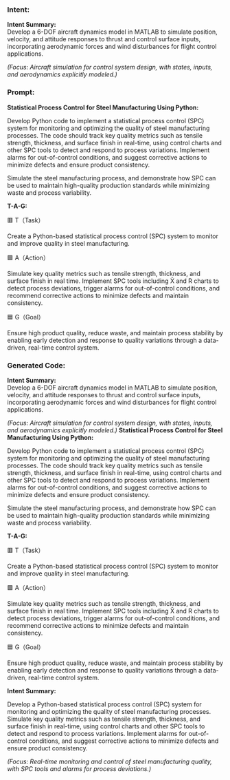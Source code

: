 ### Intent:
**Intent Summary:**  
Develop a 6-DOF aircraft dynamics model in MATLAB to simulate position, velocity, and attitude responses to thrust and control surface inputs, incorporating aerodynamic forces and wind disturbances for flight control applications.  

*(Focus: Aircraft simulation for control system design, with states, inputs, and aerodynamics explicitly modeled.)*

### Prompt:
**Statistical Process Control for Steel Manufacturing Using Python:**

Develop Python code to implement a statistical process control (SPC) system for monitoring and optimizing the quality of steel manufacturing processes. The code should track key quality metrics such as tensile strength, thickness, and surface finish in real-time, using control charts and other SPC tools to detect and respond to process variations. Implement alarms for out-of-control conditions, and suggest corrective actions to minimize defects and ensure product consistency.

Simulate the steel manufacturing process, and demonstrate how SPC can be used to maintain high-quality production standards while minimizing waste and process variability.

**T-A-G:**

🟥 T（Task）

Create a Python-based statistical process control (SPC) system to monitor and improve quality in steel manufacturing.

🟩 A（Action）

Simulate key quality metrics such as tensile strength, thickness, and surface finish in real time. Implement SPC tools including X̄ and R charts to detect process deviations, trigger alarms for out-of-control conditions, and recommend corrective actions to minimize defects and maintain consistency.

🟦 G（Goal）

Ensure high product quality, reduce waste, and maintain process stability by enabling early detection and response to quality variations through a data-driven, real-time control system.

### Generated Code:
**Intent Summary:**  
Develop a 6-DOF aircraft dynamics model in MATLAB to simulate position, velocity, and attitude responses to thrust and control surface inputs, incorporating aerodynamic forces and wind disturbances for flight control applications.  

*(Focus: Aircraft simulation for control system design, with states, inputs, and aerodynamics explicitly modeled.)*
**Statistical Process Control for Steel Manufacturing Using Python:**

Develop Python code to implement a statistical process control (SPC) system for monitoring and optimizing the quality of steel manufacturing processes. The code should track key quality metrics such as tensile strength, thickness, and surface finish in real-time, using control charts and other SPC tools to detect and respond to process variations. Implement alarms for out-of-control conditions, and suggest corrective actions to minimize defects and ensure product consistency.

Simulate the steel manufacturing process, and demonstrate how SPC can be used to maintain high-quality production standards while minimizing waste and process variability.

**T-A-G:**

🟥 T（Task）

Create a Python-based statistical process control (SPC) system to monitor and improve quality in steel manufacturing.

🟩 A（Action）

Simulate key quality metrics such as tensile strength, thickness, and surface finish in real time. Implement SPC tools including X̄ and R charts to detect process deviations, trigger alarms for out-of-control conditions, and recommend corrective actions to minimize defects and maintain consistency.

🟦 G（Goal）

Ensure high product quality, reduce waste, and maintain process stability by enabling early detection and response to quality variations through a data-driven, real-time control system.

**Intent Summary:**  

Develop a Python-based statistical process control (SPC) system for monitoring and optimizing the quality of steel manufacturing processes. Simulate key quality metrics such as tensile strength, thickness, and surface finish in real-time, using control charts and other SPC tools to detect and respond to process variations. Implement alarms for out-of-control conditions, and suggest corrective actions to minimize defects and ensure product consistency.

*(Focus: Real-time monitoring and control of steel manufacturing quality, with SPC tools and alarms for process deviations.)*
